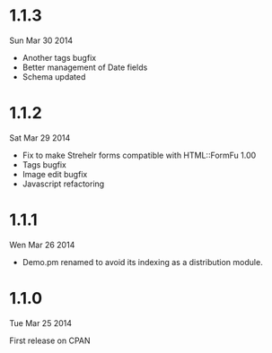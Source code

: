 
1.1.3
=====

Sun Mar 30 2014

* Another tags bugfix
* Better management of Date fields
* Schema updated

1.1.2
=====

Sat Mar 29 2014

* Fix to make Strehelr forms compatible with HTML::FormFu 1.00
* Tags bugfix
* Image edit bugfix
* Javascript refactoring

1.1.1
=====

Wen Mar 26 2014

* Demo.pm renamed to avoid its indexing as a distribution module.

1.1.0
=====

Tue Mar 25 2014

First release on CPAN
